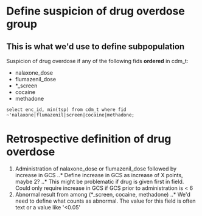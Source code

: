 # Define suspicion of drug overdose group
## This is what we'd use to define subpopulation

Suspicion of drug overdose if any of the following fids **ordered** in cdm_t:
* nalaxone_dose
* flumazenil_dose
* \*_screen
* cocaine
* methadone

`select enc_id, min(tsp) from cdm_t where fid ~'nalaxone|flumazenil|screen|cocaine|methadone;`

# Retrospective definition of drug overdose
1. Administration of nalaxone_dose or flumazenil_dose followed by increase in GCS
..* Define increase in GCS as increase of X points, maybe 2?
..* This might be problematic if drug is given first in field. Could only require increase in GCS if GCS prior to administration is < 6
2. Abnormal result from among (\*_screen, cocaine, methadone)
..* We'd need to define what counts as abnormal. The value for this field is often text or a value like '<0.05'
